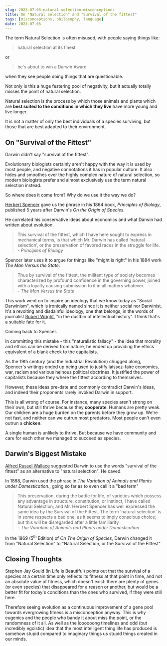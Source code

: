 ```yaml
---
slug: 2023-07-05-natural-selection-misconceptions
title: On "Natural Selection" and "Survival of the fittest"
tags: [misconceptions, philosophy, language]
date: 2023-07-05
---
```


The term Natural Selection is often misused, with people saying things like:

> natural selection at its finest

or 

> he's about to win a Darwin Award

when they see people doing things that are questionable. 

Not only is this a huge festering pool of negativity, but it actually totally misses the point of natural selection.

Natural selection is the process by which those animals and plants which are **best suited to the conditions in which they live** have more young and live longer. 

It is not a matter of only the best individuals of a species surviving, but those that are best adapted to their environment.

## On "Survival of the Fittest"
Darwin didn't say "survival of the fittest". 

Evolutionary biologists certainly aren't happy with the way it is used by most people, and negative connotations it has in popular culture. It also hides and smoothes over the highly complex nature of natural selection, so modern biologists prefer and almost exclusively use the term natural selection instead.

So where does it come from? Why do we use it the way we do?

[Herbert Spencer](https://en.wikipedia.org/wiki/Herbert_Spencer) gave us the phrase in his 1864 book, _Principles of Biology_, published 5 years after Darwin's _On the Origin of Species_. 

He correlated his conservative ideas about economics and what Darwin had written about evolution. 

> This survival of the fittest, which I have here sought to express in mechanical terms, is that which Mr. Darwin has called ‘natural selection’, or the preservation of favored races in the struggle for life.   
> \- _Principles of Biology_

Spencer later uses it to argue for things like "might is right" in his 1884 work _The Man Versus the State_:

> Thus by survival of the fittest, the militant type of society becomes characterized by profound confidence in the governing power, joined with a loyalty causing submission to it in all matters whatever.   
> \- _The Man Versus the State_

This work went on to inspire an ideology that we know today as "Social Darwinism", which is ironically named since it is neither social nor Darwinist. It's a revolting and disdainful ideology, one that belongs, in the words of journalist [Robert Wright](https://philosophicalvegan.com/viewtopic.php?f=17&t=3186), "in the dustbin of intellectual history". I think that's a suitable fate for it.

Coming back to Spencer. 

In committing this mistake - this "naturalistic fallacy" - the idea that morality and ethics can be derived from nature, he ended up providing the ethics equivalent of a blank check to the capitalists. 

As the 19th century (and the Industrial Revolution) chugged along, Spencer's writings ended up being used to justify laissez-faire economics, war, racism and various heinous political doctrines. It justified the power of capitalists because they where the fittest according to themselves.

However, these ideas pre-date and commonly contradict Darwin's ideas, and indeed their proponents rarely invoked Darwin in support.

This is all wrong of course. For instance, many species aren't strong on their own, but still thrive because they **cooperate**. Humans are pretty weak. Our children are a huge burden on the parents before they grow up. We're not fast, and neither can we outrun most predators. Most people can't even outrun a **chicken**.

A single human is unlikely to thrive. But because we have community and care for each other we managed to succeed as species.

## Darwin's Biggest Mistake

[Alfred Russel Wallace](https://en.wikipedia.org/wiki/Alfred_Russel_Wallace) suggested Darwin to use the words "survival of the fittest" as an alternative to "natural selection". He caved.

In 1868, Darwin used the phrase in _The Variation of Animals and Plants under Domestication_., going so far as to even call it a "bad term"

> This preservation, during the battle for life, of varieties which possess any advantage in structure, constitution, or instinct, I have called Natural Selection; and Mr. Herbert Spencer has well expressed the same idea by the Survival of the Fittest. The term 'natural selection' is in some respects a bad one, as it seems to imply conscious choice; but this will be disregarded after a little familiarity    
> \- _The Variation of Animals and Plants under Domestication_

In the 1869 (5<sup>th</sup> Edition) of _On The Origin of Species_, Darwin changed it from 
"Natural Selection" to "Natural Selection, or the Survival of the Fittest"

## Closing Thoughts

Stephen Jay Gould (in Life is Beautiful) points out that the survival of a species at a certain time only reflects its fitness at that point in time, and not an absolute value of fitness, which doesn't exist: there are plenty of genes (or even species) that disappeared for a reason or another, but would be a better fit for today's conditions than the ones who survived, if they were still here. 

Therefore seeing evolution as a continuous improvement of a gene pool towards evergrowing fitness is a misconception anyway. This is why eugenics and the people who bandy it about miss the point, or the randomness of it all. As well as the loooooong timelines and odd (but incredibly egoistic) idea that the most intelligent thing life has produced is somehow stupid compared to imaginary things us stupid things created in our minds.
